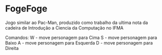 # FogeFoge
Jogo similar ao Pac-Man, produzido como trabalho da ultima nota da cadeira de Introdução a Ciencia da Computação no IFMA

Comandos: 
W - move personagem para Cima
S - move personagem para Baixo
A - move personagem para Esquerda
D - move personagem para Direita
